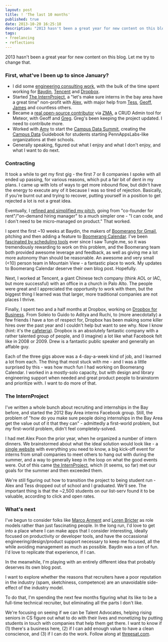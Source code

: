 ```yaml
---
layout: post
title: ! 'The last 10 months'
published: true
date: 2013-10-20 16:25:18
description: "2013 hasn't been a great year for new content on this blog. Let me try to change that."
tags:
- freelancing
- reflections
---
```


2013 hasn't been a great year for new content on this blog. Let me try to change that.

### First, what've I been up to since January?

- I did some [engineering consulting work](http://calldownmule.com), with the bulk of the time spent working for [Baydin](http://baydin.com), [Tencent](http://tencent.com) and [Dropbox](http://dropbox.com).
- Started [The InternProject](http://theinternproject.com), a "let's make sure interns in the bay area have a great time" non-profit with [Alex](https://twitter.com/theAlexPoon), with major help from [Tess](http://tessrinearson.com/), [Geoff](http://yef.im), [James](https://twitter.com/jofeuereisen) and countless others.
- Became a [real open-source contributor](https://github.com/gterrono/meteor-admin-ui) via [ZMA](https://atmosphere.meteor.com/package/z-mongo-admin), a CRUD Admin tool for Meteor, with Geoff and [Greg](https://github.com/gterrono). Greg's been keeping the project updated. I need to contribute more.
- Worked with [Amy](https://twitter.com/amyquispe) to start the [Campus Data Summit](http://campusdatasummit.com), creating the [Campus Data](http://campusdata.org) Guidebook for students starting PennAppsLabs-like organizations at their schools.
- Generally speaking, figured out what I enjoy and what I don't enjoy, and what I want to do next.



### Contracting

It took a while to get my first gig - the first 7 or 8 companies I spoke with all ended up passing, for various reasons, which put a fair bit of dent in my plans. I came up with lots of ways to get more inbound flow, but didn't have the energy to execute any of it because I was so tired of rejection. Basically, if you're burnt out and trying to recover, putting yourself in a position to get rejected a lot is not a great idea.

Eventually, I [refined and simplified my pitch](http://calldownmule.com), going from "co-founder for rent"/"on-demand hiring manager" to a much simpler one - "I can code, and I don't need to be micro-managed on product."  That worked.

I spent the first ~10 weeks at Baydin, the makers of [Boomerang for Gmail](http://boomerangforgmail.com), pitching and then adding a feature to [Boomerang Calendar](http://thenextweb.com/apps/2013/09/19/no-more-to-and-fro-boomerang-calendar-plugin-now-lets-you-schedule-meetings-within-a-single-email/). I've been [fascinated by scheduling tools](http://alexeymk.com/too-cool-for-tungleme/) ever since I saw Tungle.me, so it was tremendously rewarding to work on this problem, and the Boomerang team both provided awesome leverage and feedback, as well as giving me a lot more autonomy than should be reasonable. An awesome and very small (<10) person team in Mountain View - a fantastic place to work. My updates to Boomerang Calendar deserve their own blog post. Hopefully.

Next, I worked at Tencent, a giant Chinese tech company (think AOL or IAC, but more successful) with an office in a church in Palo Alto.  The people were great and I appreciated the opportunity to work with them, but the biggest thing I learned was that larger, more traditional companies are not places I thrive.

Finally, I spent two and a half months at Dropbox, working on [Dropbox for Business](http://dropbox.com/business). From Soleio to Guido to Aditya and Ruchi, to (more anecdotally) a few friends I have a ton of respect for, Dropbox has been making some killer hires over the past year and I couldn't help but want to see why. Now I know (hint: it's the [cafeteria](http://www.yelp.com/biz/tuck-shop-san-francisco#hrid:Gt4mhrYlre763rv1CMXpDA)). Dropbox is an absolutely fantastic company with a rather talented group of people, and (I imagine) a lot like what Facebook felt like in 2008 or 2009. Drew is a fantastic public speaker and generally an affable guy.

Each of the three gigs above was a 4-day-a-week kind of job, and I learned a lot from each. The thing that most stuck with me - and I was a little surprised by this - was how much fun I had working on Boomerang Calendar. I worked in a mostly-solo capacity, but with design and library engineering support when needed and great product people to brainstorm and prioritize with. I want to do more of that.

### The InternProject
I've written a whole bunch about recruiting and internships in the Bay before, and started the 2012 Bay Area interns Facebook group. Still, the problem of "how do you make sure people doing internships in the Bay Area get the value out of it that they can" - admittedly a first-world problem, but *my* first-world problem, didn't feel completely-solved.

I had met Alex Poon the prior year, when he organized a number of intern dinners. We brainstormed about what the ideal solution would look like - a [single website](http://theinternproject.com) with everything you need to know, a big kick-off event for interns from small companies to meet others to hang out with during the summer, and a way to generally keep in the loop on what the good events were. Out of this came [the InternProject](http://theinternproject.com), which (it seems, so far) met our goals for the summer and then exceeded them.

We're still figuring out how to transition the project to being student run - Alex and Tess dropped out of school and I graduated. We'll see.  The important thing is that the ~2,500 students on our list-serv found it to be valuable, according to click and open rates.

### What's next
I've begun to consider folks like [Marco Arment](http://marco.org) and [Loren Bricter](https://twitter.com/lorenb) as role models rather than just fascinating people. In the long run, I'd love to get into a place where I can make apps that I consider interesting, ideally focused on productivity or developer tools, and have the occassional engineering/design/product support necessary to keep me focused, all the while avoiding management as much as possible. Baydin was a *ton* of fun. I'd love to replicate that experience, if I can.

In the meanwhile, I'm playing with an entirely different idea that probably deserves its own blog post.

I want to explore whether the reasons that recruiters have a poor reputation in the industry (spam, sketchiness, competence) are an unavoidable side-effect of the industry model.

To do that, I'm spending the next few months figuring what its like to be a full-time technical recruiter, but eliminating all the parts I don't like.

We're focusing on seeing if we can be Talent Advocates, helping rising seniors in CS figure out what to do with their lives and monetizing by putting students in touch with companies that help them get there. I want to know if (1) there's a business here, (2) if I can add enough value to have a clean conscience, and (3) if I can do the work. Follow along at [threesat.com](http://threesat.com).
